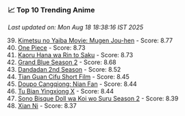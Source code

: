 ### 📈 Top 10 Trending Anime

*Last updated on: Mon Aug 18 18:38:16 IST 2025*

39. [Kimetsu no Yaiba Movie: Mugen Jou-hen](https://myanimelist.net/anime/59192) - Score: 8.77
52. [One Piece](https://myanimelist.net/anime/21) - Score: 8.73
50. [Kaoru Hana wa Rin to Saku](https://myanimelist.net/anime/59845) - Score: 8.73
70. [Grand Blue Season 2](https://myanimelist.net/anime/59986) - Score: 8.68
138. [Dandadan 2nd Season](https://myanimelist.net/anime/60543) - Score: 8.52
175. [Tian Guan Cifu Short Film](https://myanimelist.net/anime/60988) - Score: 8.45
180. [Doupo Cangqiong: Nian Fan](https://myanimelist.net/anime/51039) - Score: 8.44
183. [Tu Bian Yingxiong X](https://myanimelist.net/anime/53447) - Score: 8.44
216. [Sono Bisque Doll wa Koi wo Suru Season 2](https://myanimelist.net/anime/53065) - Score: 8.39
235. [Xian Ni](https://myanimelist.net/anime/55809) - Score: 8.37
